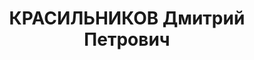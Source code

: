 ---
title: КРАСИЛЬНИКОВ Дмитрий Петрович
description: "Род. в 1898, Калужская губ., Мосальский уезд, дер. Подвески, член ВКП(б).\
  \ Проживал: г. Харьков. Военнослужащий, зам. нач. 1 отдела 4 отдела Штаба ХВА \n\
  \  Обв. по ст. 54 п. 1 \"б\", 8, 11 УК УССР. Приговор: ВК ВС СССР, 09.12.1937 –\
  \ ВМН. Расстрелян 19.12.1937, г.Харьков"
---